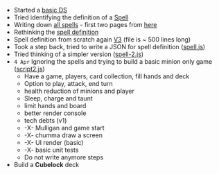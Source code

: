 - Started a [basic DS](script.js)
- Tried identifying the definition of a [Spell](spell.md)
- Writing down [all spells](all_spells.md) - first two pages from [here](https://www.gosugamers.net/hearthstone/cards?viewMode=0&name=&textMode=0&manaMin=&manaMax=&attackMin=&attackMax=&healthMin=&healthMax=&mechanicsMode=0&version=&type=0&race=&filter=Filter)
- Rethinking the [spell definition](spell-v2.md)
- Spell definition from scratch again [V3](spell-v3.md) (file is ~ 500 lines long)
- Took a step back, tried to write a JSON for spell definition ([spell.js](spell.js))
- Tried thinking of a simpler version ([spell-2.js](spell-2.js))
- `4 Apr` Ignoring the spells and trying to build a basic minion only game ([script2.js](script2.js))
  - Have a game, players, card collection, fill hands and deck
  - Option to play, attack, end turn
  - health reduction of minions and player
  - Sleep, charge and taunt
  - limit hands and board
  - better render console
  - tech debts (v1)
  - -X- Mulligan and game start
  - -X- chumma draw a screen
  - -X- UI render (basic)
  - -X- basic unit tests
  - Do not write anymore steps
- Build a **Cubelock** deck

